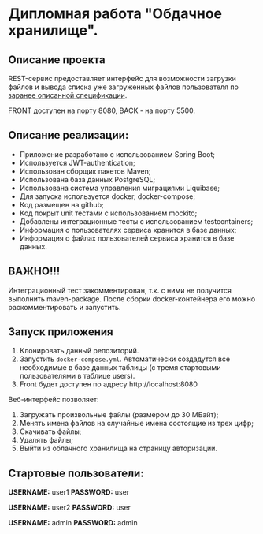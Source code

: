 # Дипломная работа "Обдачное хранилище".

## Описание проекта

REST-сервис предоставляет интерфейс для возможности загрузки файлов и вывода списка уже загруженных файлов пользователя
по [заранее описанной спецификации](CloudServiceSpecification.yaml).

FRONT доступен на порту 8080, BACK - на порту 5500.

## Описание реализации:

- Приложение разработано с использованием Spring Boot;
- Используется JWT-authentication;
- Использован сборщик пакетов Maven;
- Использована база данных PostgreSQL;
- Использована система управления миграциями Liquibase;
- Для запуска используется docker, docker-compose;
- Код размещен на github;
- Код покрыт unit тестами с использованием mockito;
- Добавлены интеграционные тесты с использованием testcontainers;
- Информация о пользователях сервиса хранится в базе данных;
- Информация о файлах пользователей сервиса хранится в базе данных.

## ВАЖНО!!!

Интеграционный тест закомментирован, т.к. с ними не получится выполнить maven-package.
После сборки docker-контейнера его можно раскомментировать и запустить.

## Запуск приложения

1. Клонировать данный репозиторий.
2. Запустить `docker-compose.yml`.
   Автоматически создадутся все необходимые в базе данных таблицы (с тремя стартовыми пользователями в таблице users).
3. Front будет доступен по адресу http://localhost:8080


Веб-интерфейс позволяет:
1. Загружать произвольные файлы (размером до 30 МБайт);
2. Менять имена файлов на случайные имена состоящие из трех цифр;
3. Скачивать файлы;
4. Удалять файлы;
5. Выйти из облачного хранилища на страницу авторизации.

## Стартовые пользователи:

**USERNAME:** user1 **PASSWORD:** user

**USERNAME:** user2 **PASSWORD:** user

**USERNAME:** admin **PASSWORD:** admin